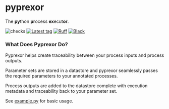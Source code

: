 # pyprexor

The **py**thon **pr**ocess **ex**ecut**or**.

![checks](https://badgen.net/github/checks/NickSebClark/pyprexor)
[![Latest tag](https://badgen.net/github/tag/NickSebClark/pyprexor/)](https://github.com/NickSebClark/pyprexor/tags)
[![Ruff](https://img.shields.io/endpoint?url=https://raw.githubusercontent.com/astral-sh/ruff/main/assets/badge/v2.json)](https://github.com/astral-sh/ruff)
[![Black](https://img.shields.io/badge/code%20style-black-000000.svg)](https://github.com/psf/black)

### What Does Pyprexor Do?

Pyprexor helps create traceability between your process inputs and process outputs.

Parameter sets are stored in a datastore and pyprexor seamlessly passes the required parameters to your annotated processes.

Process outputs are added to the datastore complete with execution metadata and traceability back to your parameter set.
 
See [example.py](/example_app/example.py) for basic usage.
